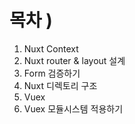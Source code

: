  # 목차 )

1. Nuxt Context
2. Nuxt router & layout 설계
3. Form 검증하기
4. Nuxt 디렉토리 구조
5. Vuex
6. Vuex 모듈시스템 적용하기

